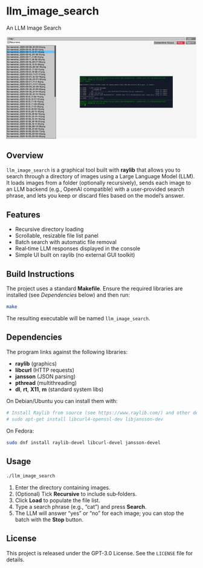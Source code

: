 # llm_image_search

An LLM Image Search

![A screenshot of the raylib gui for llm_image_search](screenshot.png)

## Overview

`llm_image_search` is a graphical tool built with **raylib** that allows you to search through a directory of images using a Large Language Model (LLM).  
It loads images from a folder (optionally recursively), sends each image to an LLM backend (e.g., OpenAI compatible) with a user‑provided search phrase, and lets you keep or discard files based on the model’s answer.

## Features

- Recursive directory loading
- Scrollable, resizable file list panel
- Batch search with automatic file removal
- Real‑time LLM responses displayed in the console
- Simple UI built on raylib (no external GUI toolkit)

## Build Instructions

The project uses a standard **Makefile**. Ensure the required libraries are installed (see *Dependencies* below) and then run:

```bash
make
```

The resulting executable will be named `llm_image_search`.

## Dependencies

The program links against the following libraries:

- **raylib** (graphics)
- **libcurl** (HTTP requests)
- **jansson** (JSON parsing)
- **pthread** (multithreading)
- **dl**, **rt**, **X11**, **m** (standard system libs)

On Debian/Ubuntu you can install them with:

```bash
# Install Raylib from source (see https://www.raylib.com/) and other dependencies:
# sudo apt-get install libcurl4-openssl-dev libjansson-dev
```

On Fedora:

```bash
sudo dnf install raylib-devel libcurl-devel jansson-devel
```

## Usage

```bash
./llm_image_search
```

1. Enter the directory containing images.  
2. (Optional) Tick **Recursive** to include sub‑folders.  
3. Click **Load** to populate the file list.  
4. Type a search phrase (e.g., “cat”) and press **Search**.  
5. The LLM will answer “yes” or “no” for each image; you can stop the batch with the **Stop** button.

## License

This project is released under the GPT-3.0 License. See the `LICENSE` file for details.

